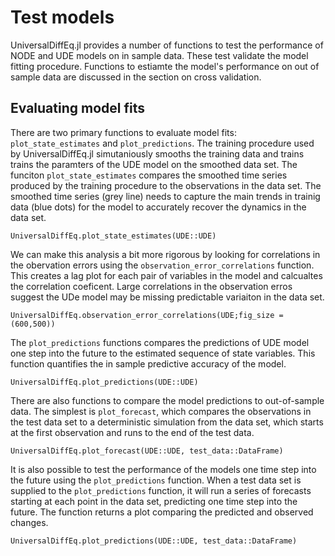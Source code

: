 # Test models

UniversalDiffEq.jl provides a number of functions to test the performance of NODE and UDE models on in sample data. These test validate the model fitting procedure. Functions to estiamte the model's performance on out of sample data are discussed in the section on cross validation.  

## Evaluating model fits

There are two primary functions to evaluate model fits: `plot_state_estimates` and `plot_predictions`. The training procedure used by UniversalDiffEq.jl simutaniously smooths the training data and trains trains the paramters of the UDE model on the smoothed data set. The funciton `plot_state_estimates` compares the smoothed time series produced by the training procedure to the observations in the data set. The smoothed time series (grey line) needs to capture the main trends in trainig data (blue dots) for the model to accurately recover the dynamics in the data set. 

```@docs; canonical=false
UniversalDiffEq.plot_state_estimates(UDE::UDE)
```

We can make this analysis a bit more rigorous by looking for correlations in the obervation errors using the `observation_error_correlations` function. This creates a lag plot for each pair of variables in the model and calcualtes the correlation coeficent. Large correlations in the observation erros suggest the UDe model may be missing predictable variaiton in the data set. 

```@docs; canonical=false
UniversalDiffEq.observation_error_correlations(UDE;fig_size = (600,500))
```

The `plot_predictions`  functions compares the predictions of UDE model one step into the future to the estimated sequence of state variables. This function quantifies the in sample predictive accuracy of the model. 

```@docs; canonical=false
UniversalDiffEq.plot_predictions(UDE::UDE)
```

There are also functions to compare the model predictions to out-of-sample data. The simplest is `plot_forecast`, which compares the observations in the test data set to a deterministic simulation from the data set, which starts at the first observation and runs to the end of the test data. 

```@docs; canonical=false
UniversalDiffEq.plot_forecast(UDE::UDE, test_data::DataFrame)
```

It is also possible to test the performance of the models one time step into the future using the `plot_predictions` function. When a test data set is supplied to the `plot_predictions` function, it will run a series of forecasts starting at each point in the data set, predicting one time step into the future. The function returns a plot comparing the predicted and observed changes.

```@docs; canonical=false
UniversalDiffEq.plot_predictions(UDE::UDE, test_data::DataFrame)
```


